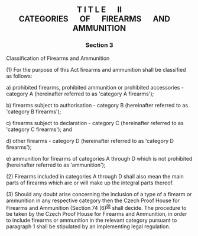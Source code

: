 ## <a name="title_2"></a><p align="center">T I T L E &emsp; II<br /> CATEGORIES &emsp; OF &emsp; FIREARMS &emsp; AND &emsp; AMMUNITION</p>

### <a name="section_3"></a><p align="center">Section 3</p>

Classification of Firearms and Ammunition

(1) For the purpose of this Act firearms and ammunition shall be classified as follows:

a) prohibited firearms, prohibited ammunition or prohibited accessories - category A (hereinafter referred to as 'category A firearms');

b) firearms subject to authorisation - category B (hereinafter referred to as 'category B firearms');

c) firearms subject to declaration - category C (hereinafter referred to as 'category C firearms'); and

d) other firearms - category D (hereinafter referred to as 'category D firearms');

e) ammunition for firearms of categories A through D which is not prohibited (hereinafter referred to as 'ammunition');

(2) Firearms included in categories A through D shall also mean the main parts of firearms which are or will make up the integral parts thereof.

(3) Should any doubt arise concerning the inclusion of a type of a firearm or ammunition in any respective category then the Czech Proof House for Firearms and Ammunition (Section 74 (6)<a name="fn8_ref"></a><sup>[8)](#fn8)</sup> shall decide. The procedure to be taken by the Czech Proof House for Firearms and Ammunition, in order to include firearms or ammunition in the relevant category pursuant to paragraph 1 shall be stipulated by an implementing legal regulation.

